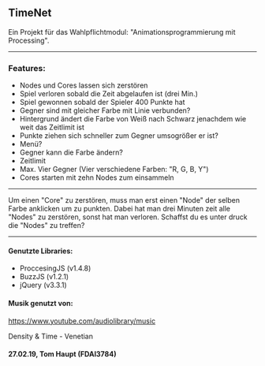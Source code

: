 ## TimeNet

Ein Projekt für das Wahlpflichtmodul: "Animationsprogrammierung mit Processing".

---

### Features:
 - Nodes und Cores lassen sich zerstören
 - Spiel verloren sobald die Zeit abgelaufen ist (drei Min.)
 - Spiel gewonnen sobald der Spieler 400 Punkte hat
 - Gegner sind mit gleicher Farbe mit Linie verbunden?
 - Hintergrund ändert die Farbe von Weiß nach Schwarz jenachdem wie weit das Zeitlimit ist
 - Punkte ziehen sich schneller zum Gegner umsogrößer er ist?
 - Menü?
 - Gegner kann die Farbe ändern?
 - Zeitlimit
 - Max. Vier Gegner (Vier verschiedene Farben: "R, G, B, Y")
 - Cores starten mit zehn Nodes zum einsammeln
 
---
 
Um einen "Core" zu zerstören, muss man erst einen "Node" der selben Farbe anklicken um zu punkten.
Dabei hat man drei Minuten zeit alle "Nodes" zu zerstören, sonst hat man verloren.
Schaffst du es unter druck die "Nodes" zu treffen?

---

#### Genutzte Libraries:
 - ProccesingJS (v1.4.8)
 - BuzzJS (v1.2.1)
 - jQuery (v3.3.1)



#### Musik genutzt von:

https://www.youtube.com/audiolibrary/music

Density & Time - Venetian




#### 27.02.19, Tom Haupt (FDAI3784)